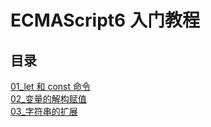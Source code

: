 # ECMAScript6 入门教程

## 目录

[01_let 和 const 命令](01_let和const命令.md)  
[02\_变量的解构赋值](02_变量的解构赋值.md)  
[03\_字符串的扩展](03_字符串的扩展.md)

